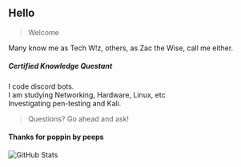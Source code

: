 ## Hello
> Welcome

Many know me as Tech W!z, others, as Zac the Wise, call me either.  
##### Certified Knowledge Questant

I code discord bots.  
I am studying Networking, Hardware, Linux, etc  
Investigating pen-testing and Kali. 
>Questions? Go ahead and ask!
#### Thanks for poppin by peeps

<!--
**TechWiz-3/TechWiz-3** is a ✨ _special_ ✨ repository because its `README.md` (this file) appears on your GitHub profile.

Here are some ideas to get you started:

- 🔭 I’m currently working on ...
- 🌱 I’m currently learning ...
- 👯 I’m looking to collaborate on ...
- 🤔 I’m looking for help with ...
- 💬 Ask me about ...
- 📫 How to reach me: ...
- 😄 Pronouns: ...
- ⚡ Fun fact: ...
-->


![GitHub Stats](https://github-readme-stats.vercel.app/api?username=TechWiz-3&theme=radical)
